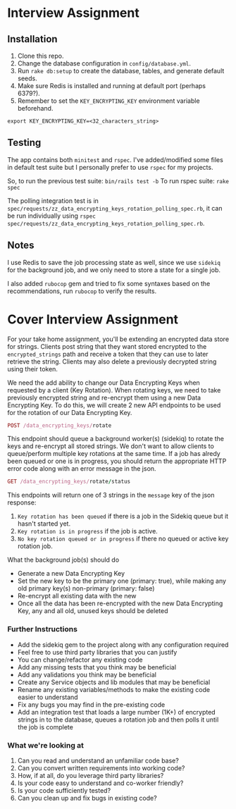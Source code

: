 # Interview Assignment

## Installation

1. Clone this repo.
2. Change the database configuration in `config/database.yml`.
3. Run `rake db:setup` to create the database, tables, and generate default seeds.
4. Make sure Redis is installed and running at default port (perhaps 6379?).
5. Remember to set the `KEY_ENCRYPTING_KEY` environment variable beforehand.

```
export KEY_ENCRYPTING_KEY=<32_characters_string>
```

## Testing

The app contains both `minitest` and `rspec`. I've added/modified some files in default test suite but I personally prefer to use `rspec` for my projects.

So, to run the previous test suite: `bin/rails test -b`
To run rspec suite: `rake spec`

The polling integration test is in `spec/requests/zz_data_encrypting_keys_rotation_polling_spec.rb`, it can be run individually using `rspec spec/requests/zz_data_encrypting_keys_rotation_polling_spec.rb`.

## Notes

I use Redis to save the job processing state as well, since we use `sidekiq` for the background job, and we only need to store a state for a single job.

I also added `rubocop` gem and tried to fix some syntaxes based on the recommendations, run `rubocop` to verify the results.

# Cover Interview Assignment

For your take home assignment, you'll be extending an encrypted data store for strings. Clients post string that they want stored encrypted to the `encrypted_strings` path and receive a token that they can use to later retrieve the string. Clients may also delete a previously decrypted string using their token.

We need the add ability to change our Data Encrypting Keys when requested by a client (Key Rotation). When rotating keys, we need to take previously encrypted string and re-encrypt them using a new Data Encrypting Key. To do this, we will create 2 new API endpoints to be used for the rotation of our Data Encrypting Key.


```ruby
POST /data_encrypting_keys/rotate
```

This endpoint should queue a background worker(s) (sidekiq) to rotate the keys and re-encrypt all stored strings. We don't want to allow clients to queue/perform multiple key rotations at the same time. If a job has alredy been queued or one is in progress, you should return the appropriate HTTP error code along with an error message in the json.

```ruby
GET /data_encrypting_keys/rotate/status
```

This endpoints will return one of 3 strings in the `message` key of the json response:

1. `Key rotation has been queued` if there is a job in the Sidekiq queue but it hasn't started yet.
2.  `Key rotation is in progress` if the job is active.
3. `No key rotation queued or in progress` if there no queued or active key rotation job.


What the background job(s) should do

* Generate a new Data Encrypting Key
* Set the new key to be the primary one (primary: true), while making any old primary key(s) non-primary (primary: false)
* Re-encrypt all existing data with the new
* Once all the data has been re-encrypted with the new Data Encrypting Key, any and all old, unused keys should be deleted


### Further Instructions


* Add the sidekiq gem to the project along with any configuration required
* Feel free to use third party libraries that you can justify
* You can change/refactor any existing code
* Add any missing tests that you think may be beneficial
* Add any validations you think may be beneficial
* Create any Service objects and lib modules that may be beneficial
* Rename any existing variables/methods to make the existing code easier to understand
* Fix any bugs you may find in the pre-existing code
* Add an integration test that loads a large number (1K+) of encrypted strings in to the database, queues a rotation job and then polls it until the job is complete

### What we're looking at

1. Can you read and understand an unfamiliar code base?
2. Can you convert written requirements into working code?
3. How, if at all, do you leverage third party libraries?
4. Is your code easy to understand and co-worker friendly?
5. Is your code sufficiently tested?
6. Can you clean up and fix bugs in existing code?

